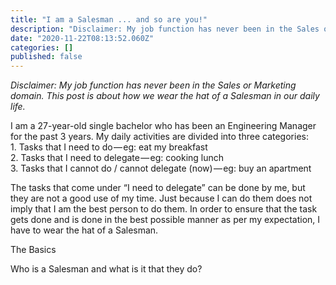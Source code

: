 ```yaml
---
title: "I am a Salesman ... and so are you!"
description: "Disclaimer: My job function has never been in the Sales or Marketing domain. This post is about how we wear the hat of a Salesman in our…"
date: "2020-11-22T08:13:52.060Z"
categories: []
published: false
---
```


_Disclaimer: My job function has never been in the Sales or Marketing domain. This post is about how we wear the hat of a Salesman in our daily life._

I am a 27-year-old single bachelor who has been an Engineering Manager for the past 3 years. My daily activities are divided into three categories:  
1\. Tasks that I need to do — eg: eat my breakfast  
2\. Tasks that I need to delegate — eg: cooking lunch  
3\. Tasks that I cannot do / cannot delegate (now) — eg: buy an apartment

The tasks that come under “I need to delegate” can be done by me, but they are not a good use of my time. Just because I can do them does not imply that I am the best person to do them. In order to ensure that the task gets done and is done in the best possible manner as per my expectation, I have to wear the hat of a Salesman.

The Basics

Who is a Salesman and what is it that they do?
